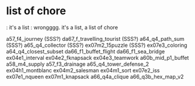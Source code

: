 
# list of chore
: it's a list
: wrongggg. it's a list, a list of chore


a57_f4_journey (SSS?)
da67_f_travelling_tourist (SSS?)
a64_q4_path_sum (SSS?)
a65_q4_collector (SSS?)
ex07m2_15puzzle (SSS?)
ex07e3_coloring
a64_q4_closest_subset
da66_f1_buffet_flight
da66_f1_sea_bridge
ex04e1_interval
ex04e2_fknapsack
ex04e3_teamwork
a60b_mid_p1_buffet
a58_m4_supply
a57_f3_drainage
a65_q4_tower_defense_2
ex04h1_montblanc
ex04m2_salesman
ex04m1_sort
ex07e2_iss
ex07e1_nqueen
ex07m1_knapsack
a66_q4a_clique
a66_q3b_hex_map_v2